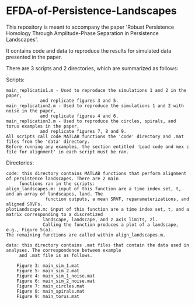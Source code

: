 # EFDA-of-Persistence-Landscapes

This repository is meant to accompany the paper 'Robust Persistence Homology Through Amplitude-Phase Separation in Persistence Landscapes'.

It contains code and data to reproduce the results for simulated data presented in the paper. 

There are 3 scripts and 2 directories, which are summarized as follows:

Scripts:

	main_replicatio1.m - Used to reproduce the simulations 1 and 2 in the paper, 
			     and replicate figures 3 and 5. 
	main_replication2.m - Used to reproduce the simulations 1 and 2 with noise in the paper, 
			     and replicate figures 4 and 6.
	main_replication3.m - Used to reproduce the circles, spirals, and torus examples in the paper,
			     and replicate figures 7, 8 and 9.
	All scripts call code MATLAB functions the 'code' directory and .mat files from the 'data' directory.
	Before running any examples, the section entitled 'Load code and mex c file for alignment' in each script must be ran. 
	
Directories:

	code: this directory contains MATLAB functions that perform alignment of persistence landscapes. There are 2 main 
	     functions ran in the scripts: 
	align_landscapes.m: input of this function are a time index set, t, and an array of landscapes, land. The
				   function outputs, a mean SRVF, reparameterizations, and aligned SRVFs. 
	plotLandscape.m: input of this function are a time index set, t, and a matrix corresponding to a discretized
			      landscape, landscape, and z axis limits, zl. 
			      Calling the function produces a plot of a landscape, e.g., Figure 5(a).
	The remaining functions are called within align_landscapes.m. 
	
	data: this directory contains .mat files that contain the data used in analyses. The correspondence between example
	     and .mat file is as follows.
		
		Figure 3: main_sim_1.mat
		Figure 5: main_sim_2.mat
		Figure 4: main_sim_1_noise.mat
		Figure 6: main_sim_2_noise.mat 
		Figure 7: main_circles.mat 
		Figure 8: main_spirals.mat 
		Figure 9: main_torus.mat 


